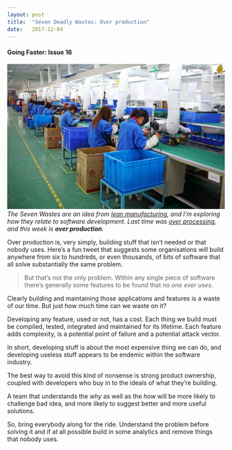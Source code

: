 ```yaml
---
layout:	post
title:	"Seven Deadly Wastes: Over production"
date:	2017-12-04
---
```


  #### Going Faster: Issue 16

![](/img/0*4rb3HlrxnaT-EFhw.jpg)*The Seven Wastes are an idea from *[*lean manufacturing*](https://en.wikipedia.org/wiki/Muda_%28Japanese_term%29#Seven_wastes)*, and I’m exploring how they relate to software development. Last time was *[*over processing*](https://medium.com/going-faster/seven-deadly-wastes-dont-over-think-it-e2d56d747096)*, and this week is ****over production****.*

Over production is, very simply, building stuff that isn’t needed or that nobody uses. Here’s a fun tweet that suggests some organisations will build anywhere from six to hundreds, or even thousands, of bits of software that all solve substantially the same problem.


> [](https://twitter.com/swardley/status/936531938390761472)But that’s not the only problem. Within any single piece of software there’s generally some features to be found that *no one ever uses.*

Clearly building and maintaining those applications and features is a waste of our time. But just how much time can we waste on it?

Developing any feature, used or not, has a cost. Each thing we build must be compiled, tested, integrated and maintained for its lifetime. Each feature adds complexity, is a potential point of failure and a potential attack vector.

In short, developing stuff is about the most expensive thing we can do, and developing useless stuff appears to be endemic within the software industry.

The best way to avoid this kind of nonsense is strong product ownership, coupled with developers who buy in to the ideals of what they’re building.

A team that understands the *why* as well as the *how* will be more likely to challenge bad idea, and more likely to suggest better and more useful solutions.

So, bring everybody along for the ride. Understand the problem before solving it and if at all possible build in some analytics and remove things that nobody uses.

  